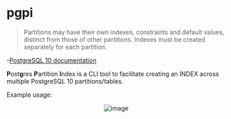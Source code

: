 # pgpi

> Partitions may have their own indexes, constraints and default values, distinct from those of other partitions. Indexes must be created separately for each partition.

-[PostgreSQL 10 documentation](https://www.postgresql.org/docs/10/static/ddl-partitioning.html)

**P**ost**g**res **P**artition **I**ndex is a CLI tool to facilitate creating an INDEX across multiple 
PostgreSQL 10 partitions/tables.

Example usage:

<p align="center">
  <img src="http://i.imgur.com/imSHZPj.jpg" alt="image"/>
</p>




